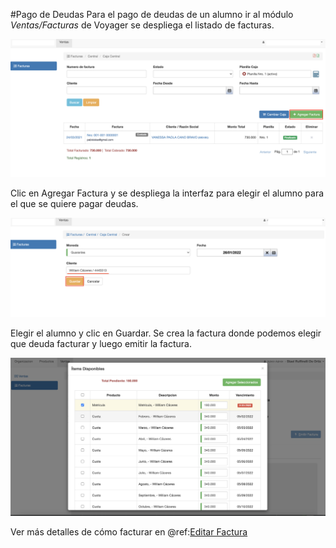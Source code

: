#Pago de Deudas
Para el pago de deudas de un alumno ir al módulo *Ventas/Facturas* de Voyager
se despliega el listado de facturas.

![Facturas](img/facturas.png)

Clic en Agregar Factura y se despliega la interfaz para elegir el alumno para el que
se quiere pagar deudas.

![Crear Factura](img/crear_factura.png)

Elegir el alumno y clic en Guardar. Se crea la factura donde podemos
elegir que deuda facturar y luego emitir la factura.

![Elegir Deuda](img/elegir_deuda.png)

Ver más detalles de cómo facturar en @ref:[Editar Factura](../../ventas/facturas/editar_factura.md)

